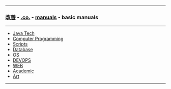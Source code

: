 
---

### [改善](https://github.com/ttltrk/0C/blob/master/README.MD) - [.co.](https://github.com/ttltrk/PRG/blob/master/CODING.MD) - [manuals](https://github.com/ttltrk/PRG/blob/master/MAN.MD) - basic manuals

---

* <a href="https://github.com/ttltrk/PRG/blob/master/JAVA/DOC/JT/JT.MD">Java Tech</a>
* <a href="https://github.com/ttltrk/PRG/blob/master/C/DOC/CP/CP.MD">Computer Programming</a>
* <a href="https://github.com/ttltrk/PRG/blob/master/PY/DOC/SC/SC.MD">Scripts</a>
* <a href="https://github.com/ttltrk/DB/blob/master/DBM/DBM.MD">Database</a>
* <a href="https://github.com/ttltrk/ELSE/blob/master/BMOS/BMOS.MD">OS</a>
* <a href="https://github.com/ttltrk/ELSE/blob/master/GIT/DOC/BMDO/BMDO.MD">DEVOPS</a>
* <a href="https://github.com/ttltrk/WEB/blob/master/BMW/BMW.MD">WEB</a>
* <a href="https://github.com/ttltrk/ELSE/blob/master/UML/BUMM/BMU/BMU.MD">Academic</a>
* <a href="https://github.com/ttltrk/ELSE/blob/master/PRF/BMA/BMA.MD">Art</a>

---

